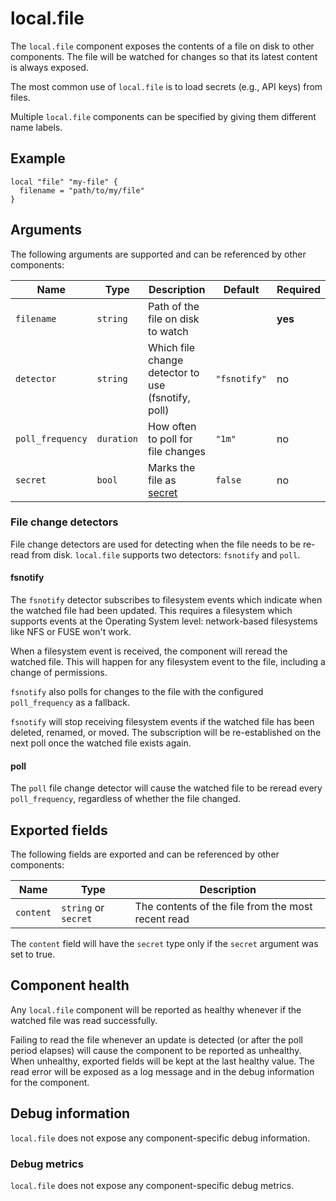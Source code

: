 # local.file

The `local.file` component exposes the contents of a file on disk to other
components. The file will be watched for changes so that its latest content is
always exposed.

The most common use of `local.file` is to load secrets (e.g., API keys) from
files.

Multiple `local.file` components can be specified by giving them different name
labels.

## Example

```hcl
local "file" "my-file" {
  filename = "path/to/my/file"
}
```

## Arguments

The following arguments are supported and can be referenced by other
components:

Name | Type | Description | Default | Required
---- | ---- | ----------- | ------- | --------
`filename` | `string` | Path of the file on disk to watch | | **yes**
`detector` | `string` | Which file change detector to use (fsnotify, poll) | `"fsnotify"` | no
`poll_frequency` | `duration` | How often to poll for file changes | `"1m"` | no
`secret` | `bool` | Marks the file as [secret][] | `false` | no

### File change detectors

File change detectors are used for detecting when the file needs to be re-read
from disk. `local.file` supports two detectors: `fsnotify` and `poll`.

#### fsnotify

The `fsnotify` detector subscribes to filesystem events which indicate when the
watched file had been updated. This requires a filesystem which supports events
at the Operating System level: network-based filesystems like NFS or FUSE won't
work.

When a filesystem event is received, the component will reread the watched
file. This will happen for any filesystem event to the file, including a change
of permissions.

`fsnotify` also polls for changes to the file with the configured
`poll_frequency` as a fallback.

`fsnotify` will stop receiving filesystem events if the watched file has been
deleted, renamed, or moved. The subscription will be re-established on the next
poll once the watched file exists again.

#### poll

The `poll` file change detector will cause the watched file to be reread
every `poll_frequency`, regardless of whether the file changed.

## Exported fields

The following fields are exported and can be referenced by other components:

Name | Type | Description
---- | ---- | -----------
`content` | `string` or `secret` | The contents of the file from the most recent read

The `content` field will have the `secret` type only if the `secret` argument
was set to true.

## Component health

Any `local.file` component will be reported as healthy whenever if the watched
file was read successfully.

Failing to read the file whenever an update is detected (or after the poll
period elapses) will cause the component to be reported as unhealthy. When
unhealthy, exported fields will be kept at the last healthy value. The read
error will be exposed as a log message and in the debug information for the
component.

## Debug information

`local.file` does not expose any component-specific debug information.

### Debug metrics

`local.file` does not expose any component-specific debug metrics.

[secret]: ../secrets.md#secret-argument-in-components
